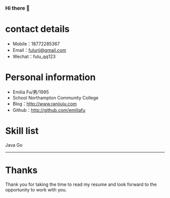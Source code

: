 ### Hi there 👋


# contact details

- Mobile：18772285367
- Email：fulurjj@gmail.com
- Wechat：fulu_qq123

# Personal information
 - Emilia Fu/男/1995
 - School Northampton Community College
 - Blog：http://www.ranjiuju.com
 - Github：http://github.com/emiliafu


# Skill list
  Java Go 

---      
# Thanks
Thank you for taking the time to read my resume and look forward to the opportunity to work with you.

<!--
**emiliafu/emiliafu** is a ✨ _special_ ✨ repository because its `README.md` (this file) appears on your GitHub profile.

Here are some ideas to get you started:

- 🔭 I’m currently working on ...
- 🌱 I’m currently learning ...
- 👯 I’m looking to collaborate on ...
- 🤔 I’m looking for help with ...
- 💬 Ask me about ...
- 📫 How to reach me: ...
- 😄 Pronouns: ...
- ⚡ Fun fact: ...
-->
